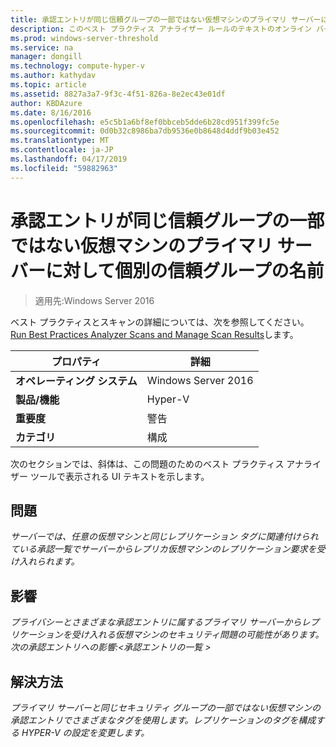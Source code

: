 ```yaml
---
title: 承認エントリが同じ信頼グループの一部ではない仮想マシンのプライマリ サーバーに対して個別の信頼グループの名前
description: このベスト プラクティス アナライザー ルールのテキストのオンライン バージョン。
ms.prod: windows-server-threshold
ms.service: na
manager: dongill
ms.technology: compute-hyper-v
ms.author: kathydav
ms.topic: article
ms.assetid: 8827a3a7-9f3c-4f51-826a-8e2ec43e01df
author: KBDAzure
ms.date: 8/16/2016
ms.openlocfilehash: e5c5b1a6bf8ef0bbceb5dde6b28cd951f399fc5e
ms.sourcegitcommit: 0d0b32c8986ba7db9536e0b8648d4ddf9b03e452
ms.translationtype: MT
ms.contentlocale: ja-JP
ms.lasthandoff: 04/17/2019
ms.locfileid: "59882963"
---
```

# <a name="authorization-entries-should-have-distinct-trust-group-names-for-primary-servers-with-virtual-machines-that-are-not-part-of-the-same-trust-group"></a>承認エントリが同じ信頼グループの一部ではない仮想マシンのプライマリ サーバーに対して個別の信頼グループの名前

>適用先:Windows Server 2016

ベスト プラクティスとスキャンの詳細については、次を参照してください。 [Run Best Practices Analyzer Scans and Manage Scan Results](https://go.microsoft.com/fwlink/p/?LinkID=223177)します。  
  
|プロパティ|詳細|  
|-|-|  
|**オペレーティング システム**|Windows Server 2016|  
|**製品/機能**|Hyper-V|  
|**重要度**|警告|  
|**カテゴリ**|構成|  
  
次のセクションでは、斜体は、この問題のためのベスト プラクティス アナライザー ツールで表示される UI テキストを示します。  
  
## <a name="issue"></a>**問題**  
*サーバーでは、任意の仮想マシンと同じレプリケーション タグに関連付けられている承認一覧でサーバーからレプリカ仮想マシンのレプリケーション要求を受け入れられます。*  
  
## <a name="impact"></a>**影響**  
*プライバシーとさまざまな承認エントリに属するプライマリ サーバーからレプリケーションを受け入れる仮想マシンのセキュリティ問題の可能性があります。次の承認エントリへの影響:\<承認エントリの一覧 >*  
  
## <a name="resolution"></a>**解決方法**  
*プライマリ サーバーと同じセキュリティ グループの一部ではない仮想マシンの承認エントリでさまざまなタグを使用します。レプリケーションのタグを構成する HYPER-V の設定を変更します。*  
  


